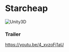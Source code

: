 # Starcheap

![Unity3D](https://playsoftgames.com/wp-content/uploads/2017/10/unity3d-logo-200x200.png)

### Trailer 

https://youtu.be/4_xvzoFj1aU
